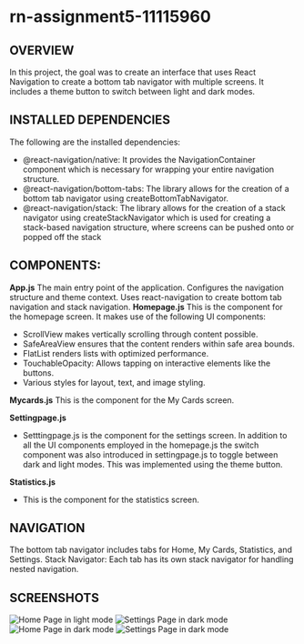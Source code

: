 # rn-assignment5-11115960
## OVERVIEW
 In this project, the goal was to create an interface that uses React Navigation to create a bottom tab navigator with multiple screens. It includes a theme button to switch between light and dark modes.
## INSTALLED DEPENDENCIES
The following are the installed dependencies:
- @react-navigation/native: It provides the NavigationContainer component which is necessary for wrapping your entire navigation structure.
- @react-navigation/bottom-tabs: The library allows for the creation of a bottom tab navigator using createBottomTabNavigator. 
- @react-navigation/stack: The library allows for the creation of a stack navigator using createStackNavigator which is used for creating a stack-based navigation structure, where screens can be pushed onto or popped off the stack
## COMPONENTS:
**App.js**
The main entry point of the application.
Configures the navigation structure and theme context.
Uses react-navigation to create bottom tab navigation and stack navigation.
**Homepage.js**
  This is the component for the homepage screen. It makes use of the following UI components:
  - ScrollView makes vertically scrolling through content possible.
  - SafeAreaView ensures that the content renders within safe area bounds.
  - FlatList renders lists with optimized performance.
  - TouchableOpacity: Allows tapping on interactive elements like the buttons.
  - Various styles for layout, text, and image styling.
  
**Mycards.js**
  This is the component for the My Cards screen.

**Settingpage.js**
- Setttingpage.js is the component for the settings screen.
  In addition to all the UI components employed in the homepage.js the switch component was also introduced in settingpage.js to toggle between dark and light modes. This was implemented using the theme button.

**Statistics.js**
- This is the component for the statistics screen.
## NAVIGATION
The bottom tab navigator includes tabs for Home, My Cards, Statistics, and Settings.
Stack Navigator: Each tab has its own stack navigator for handling nested navigation.
## SCREENSHOTS
![Home Page in light mode](./rn-assignment5-11115960/pics/light1.png)
![Settings Page in dark mode](./rn-assignment5-11115960/pics/light2.png)
![Home Page in dark mode](./rn-assignment5-11115960/pics/dark1.png)
![Settings Page in dark mode](./rn-assignment5-11115960/pics/dark2.png)
